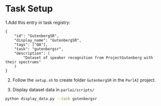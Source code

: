 # Task Setup 

1.Add this entry in task registry:
```
{
    "id": "GutenbergSR",
    "display_name": "GutenbergSR",
    "tags": ["QA"],
    "task": "gutenbergsr",
    "description": (
        "Dataset of speaker recognition from ProjectGutenberg with their spectrums"
    )
}
```

2. Follow the `setup.sh` to create folder `GutenbergSR` in the `ParlAI` project.

3. Display dataset data in `parlai/scripts/`
```bash
python display_data.py --task gutenbergsr
```

